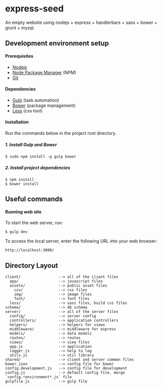 express-seed
============

An empty website using nodejs + express + handlerbars + sass + bower + grunt + mysql.


## Development environment setup
#### Prerequisites

* [Nodejs](http://www.nodejs.org/)
* [Node Package Manager](https://npmjs.org/) (NPM)
* [Git](http://git-scm.com/)

#### Dependencies

* [Gulp](http://gulpjs.com/) (task automation)
* [Bower](http://bower.io/) (package management)
* [Less](http://sass-lang.com/) (css tool)

#### Installation
Run the commands below in the project root directory.

##### 1. Install Gulp and Bower

    $ sudo npm install -g gulp bower

##### 2. Install project dependencies

    $ npm install
    $ bower install

## Useful commands

#### Running web site

To start the web server, run:

    $ gulp dev

To access the local server, enter the following URL into your web browser:

    http://localhost:3000/


## Directory Layout

    client/                 --> all of the client files
      app/                  --> javascript files
      assets/               --> public asset files
        css/                --> css files
        img/                --> image files
        font/               --> font files
      less/                 --> sass files, build css files
    schema/                 --> db schema
    server/                 --> all of the server files
      config/               --> server config
      controllers/          --> application controllers
      helpers/              --> helpers for views
      middleware/           --> middleware for express
      models/               --> data models
      routes/               --> routes
      views/                --> view files
      app.js                --> application
      logger.js             --> help to log
      utils.js              --> util library
    shared/                 --> client and server common files
    bower.json              --> config file for bower
    config.development.js   --> config file for development
    config.js               --> default config file. merge `config.*environment*.js` file
    gulpfile.js             --> gulp file

